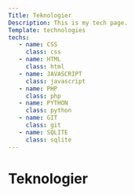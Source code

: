 ```yaml
---
Title: Teknologier
Description: This is my tech page.
Template: technologies
techs:
   - name: CSS
     class: css
   - name: HTML
     class: html
   - name: JAVASCRIPT
     class: javascript
   - name: PHP
     class: php
   - name: PYTHON
     class: python
   - name: GIT
     class: git
   - name: SQLITE
     class: sqlite
---
```


Teknologier
==========================
